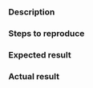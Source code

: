 ### Description
<!--- Describe the problem -->

### Steps to reproduce
<!--- How to reproduce the problem -->

### Expected result
<!--- How it should work? -->

### Actual result
<!--- How it works? -->

